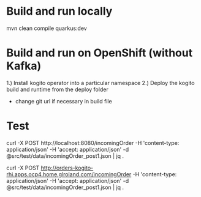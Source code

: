 # Build and run locally
mvn clean compile quarkus:dev

# Build and run on OpenShift (without Kafka)
1.) Install kogito operator into a particular namespace
2.) Deploy the kogito build and runtime from the deploy folder
- change git url if necessary in build file

# Test
curl -X POST http://localhost:8080/incomingOrder -H 'content-type: application/json' -H 'accept: application/json' -d @src/test/data/incomingOrder_post1.json | jq .

curl -X POST http://orders-kogito-rhi.apps.ocp4.home.glroland.com/incomingOrder -H 'content-type: application/json' -H 'accept: application/json' -d @src/test/data/incomingOrder_post1.json | jq . 
